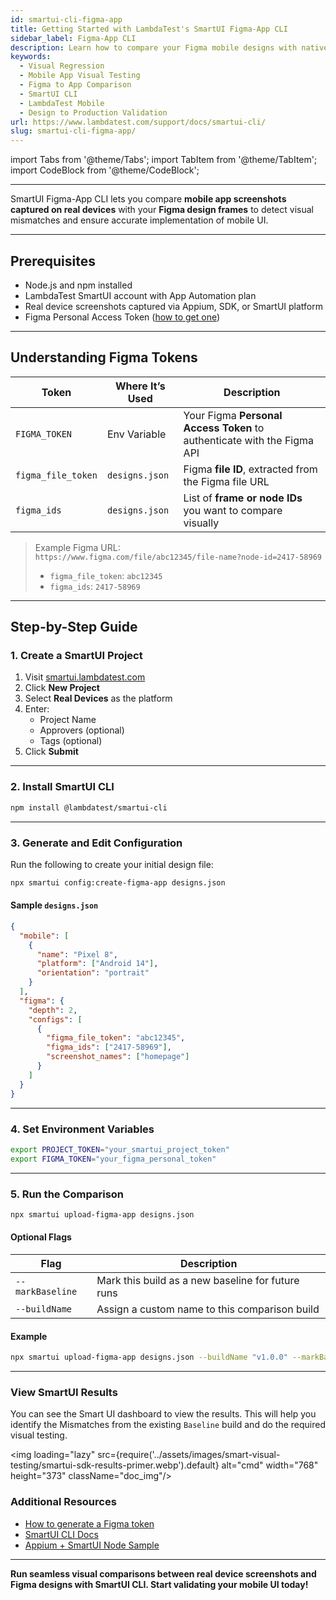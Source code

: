 ```yaml
---
id: smartui-cli-figma-app
title: Getting Started with LambdaTest's SmartUI Figma-App CLI
sidebar_label: Figma-App CLI
description: Learn how to compare your Figma mobile designs with native app screenshots on real devices using SmartUI CLI.
keywords:
  - Visual Regression
  - Mobile App Visual Testing
  - Figma to App Comparison
  - SmartUI CLI
  - LambdaTest Mobile
  - Design to Production Validation
url: https://www.lambdatest.com/support/docs/smartui-cli/
slug: smartui-cli-figma-app/
---
```


import Tabs from '@theme/Tabs';
import TabItem from '@theme/TabItem';
import CodeBlock from '@theme/CodeBlock';

---

SmartUI Figma-App CLI lets you compare **mobile app screenshots captured on real devices** with your **Figma design frames** to detect visual mismatches and ensure accurate implementation of mobile UI.

---

## Prerequisites

- Node.js and npm installed
- LambdaTest SmartUI account with App Automation plan
- Real device screenshots captured via Appium, SDK, or SmartUI platform
- Figma Personal Access Token ([how to get one](https://help.figma.com/hc/en-us/articles/8085703771159-Manage-personal-access-tokens))

---

## Understanding Figma Tokens

| Token                | Where It’s Used | Description                                                                 |
|----------------------|------------------|-----------------------------------------------------------------------------|
| `FIGMA_TOKEN`        | Env Variable     | Your Figma **Personal Access Token** to authenticate with the Figma API    |
| `figma_file_token`   | `designs.json`   | Figma **file ID**, extracted from the Figma file URL                       |
| `figma_ids`          | `designs.json`   | List of **frame or node IDs** you want to compare visually                 |

> Example Figma URL:  
> `https://www.figma.com/file/abc12345/file-name?node-id=2417-58969`  
> - `figma_file_token`: `abc12345`  
> - `figma_ids`: `2417-58969`

---

## Step-by-Step Guide

### 1. Create a SmartUI Project

1. Visit [smartui.lambdatest.com](https://smartui.lambdatest.com)
2. Click **New Project**
3. Select **Real Devices** as the platform
4. Enter:
   - Project Name
   - Approvers (optional)
   - Tags (optional)
5. Click **Submit**

---

### 2. Install SmartUI CLI

```bash
npm install @lambdatest/smartui-cli
````

---

### 3. Generate and Edit Configuration

Run the following to create your initial design file:

```bash
npx smartui config:create-figma-app designs.json
```

#### Sample `designs.json`

```json title="designs.json"
{
  "mobile": [
    {
      "name": "Pixel 8",
      "platform": ["Android 14"],
      "orientation": "portrait"
    }
  ],
  "figma": {
    "depth": 2,
    "configs": [
      {
        "figma_file_token": "abc12345",
        "figma_ids": ["2417-58969"],
        "screenshot_names": ["homepage"]
      }
    ]
  }
}
```
---

### 4. Set Environment Variables

```bash
export PROJECT_TOKEN="your_smartui_project_token"
export FIGMA_TOKEN="your_figma_personal_token"
```

---

### 5. Run the Comparison

```bash
npx smartui upload-figma-app designs.json
```

#### Optional Flags

| Flag             | Description                                       |
| ---------------- | ------------------------------------------------- |
| `--markBaseline` | Mark this build as a new baseline for future runs |
| `--buildName`    | Assign a custom name to this comparison build     |

#### Example

```bash
npx smartui upload-figma-app designs.json --buildName "v1.0.0" --markBaseline
```

---

### View SmartUI Results

You can see the Smart UI dashboard to view the results. This will help you identify the Mismatches from the existing `Baseline` build and do the required visual testing.

<img loading="lazy" src={require('../assets/images/smart-visual-testing/smartui-sdk-results-primer.webp').default} alt="cmd" width="768" height="373" className="doc_img"/>

### Additional Resources

* [How to generate a Figma token](https://help.figma.com/hc/en-us/articles/8085703771159-Manage-personal-access-tokens)
* [SmartUI CLI Docs](https://www.lambdatest.com/support/docs/smartui-cli/)
* [Appium + SmartUI Node Sample](https://github.com/LambdaTest/smartui-appium-nodejs)

---

**Run seamless visual comparisons between real device screenshots and Figma designs with SmartUI CLI. Start validating your mobile UI today!**
